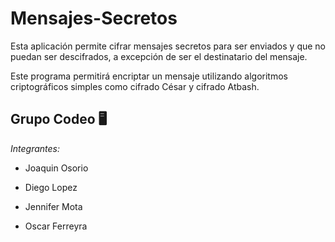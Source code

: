 # Mensajes-Secretos
Esta aplicación permite cifrar mensajes secretos para ser enviados y que no
puedan ser descifrados, a excepción de ser el destinatario del mensaje.

Este programa permitirá encriptar un mensaje utilizando algoritmos criptográficos simples como cifrado César y cifrado Atbash.

## Grupo Codeo 🖥️

*Integrantes:*

- Joaquin Osorio

- Diego Lopez

- Jennifer Mota

- Oscar Ferreyra
